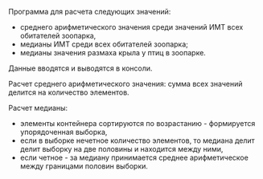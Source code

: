 Программа для расчета следующих значений:
- среднего арифметического значения среди значений ИМТ всех обитателей зоопарка,
- медианы ИМТ среди всех обитателей зоопарка;
- медианы значения размаха крыла у птиц в зоопарке.
  
Данные вводятся и выводятся в консоли.

Расчет среднего арифметического значения: сумма всех значений делится на количество элементов.

Расчет медианы: 
- элементы контейнера сортируются по возрастанию - формируется упорядоченная выборка,
- если в выборке нечетное количество элементов, то медиана делит делит выборку на две половины и находится между ними,
- если четное - за медиану принимается среднее арифметическое между границами половин выборки.
